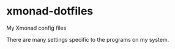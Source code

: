 # xmonad-dotfiles
My Xmonad config files

There are many settings specific to the programs on my system.
